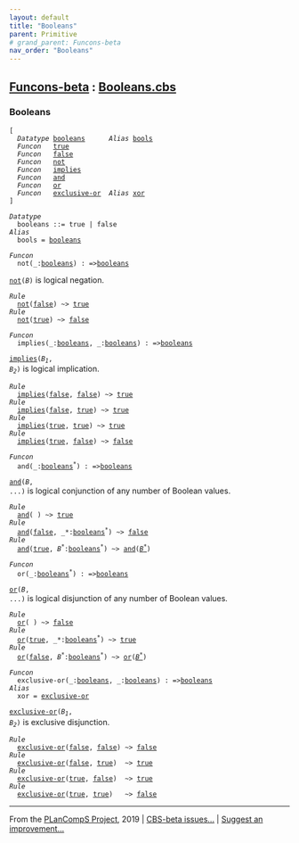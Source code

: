 ```yaml
---
layout: default
title: "Booleans"
parent: Primitive
# grand_parent: Funcons-beta
nav_order: "Booleans"
---
```


[Funcons-beta] : [Booleans.cbs]
-----------------------------

### Booleans

<div class="highlighter-rouge"><pre class="highlight"><code>[
  <i class="keyword">Datatype</i> <span class="name"><a href="#Name_booleans">booleans</a></span>      <i class="keyword">Alias</i> <span class="name"><a href="#Name_bools">bools</a></span>
  <i class="keyword">Funcon</i>   <span class="name"><a href="#Name_true">true</a></span>
  <i class="keyword">Funcon</i>   <span class="name"><a href="#Name_false">false</a></span>
  <i class="keyword">Funcon</i>   <span class="name"><a href="#Name_not">not</a></span>
  <i class="keyword">Funcon</i>   <span class="name"><a href="#Name_implies">implies</a></span>
  <i class="keyword">Funcon</i>   <span class="name"><a href="#Name_and">and</a></span>
  <i class="keyword">Funcon</i>   <span class="name"><a href="#Name_or">or</a></span>
  <i class="keyword">Funcon</i>   <span class="name"><a href="#Name_exclusive-or">exclusive-or</a></span>  <i class="keyword">Alias</i> <span class="name"><a href="#Name_xor">xor</a></span>
]</code></pre></div>




<div class="highlighter-rouge"><pre class="highlight"><code><i class="keyword">Datatype</i>
  <span class="name"><span id="Name_booleans">booleans</span></span> ::= <span id="Name_true">true</span> | <span id="Name_false">false</span>
<i class="keyword">Alias</i>
  <span class="name"><span id="Name_bools">bools</span></span> = <span class="name"><a href="#Name_booleans">booleans</a></span></code></pre></div>



<div class="highlighter-rouge"><pre class="highlight"><code><i class="keyword">Funcon</i>
  <span class="name"><span id="Name_not">not</span></span>(_:<span class="name"><a href="#Name_booleans">booleans</a></span>) : =><span class="name"><a href="#Name_booleans">booleans</a></span></code></pre></div>

  <code><span class="name"><a href="#Name_not">not</a></span>(<i class="var">B</i>)</code>   is logical negation.

<div class="highlighter-rouge"><pre class="highlight"><code><i class="keyword">Rule</i>
  <span class="name"><a href="#Name_not">not</a></span>(<span class="name"><a href="#Name_false">false</a></span>) ~> <span class="name"><a href="#Name_true">true</a></span>
<i class="keyword">Rule</i>
  <span class="name"><a href="#Name_not">not</a></span>(<span class="name"><a href="#Name_true">true</a></span>) ~> <span class="name"><a href="#Name_false">false</a></span></code></pre></div>



<div class="highlighter-rouge"><pre class="highlight"><code><i class="keyword">Funcon</i>
  <span class="name"><span id="Name_implies">implies</span></span>(_:<span class="name"><a href="#Name_booleans">booleans</a></span>, _:<span class="name"><a href="#Name_booleans">booleans</a></span>) : =><span class="name"><a href="#Name_booleans">booleans</a></span></code></pre></div>

  <code><span class="name"><a href="#Name_implies">implies</a></span>(<i class="var">B<sub class="sub">1</sub></i>, <i class="var">B<sub class="sub">2</sub></i>)</code> is logical implication.

<div class="highlighter-rouge"><pre class="highlight"><code><i class="keyword">Rule</i>
  <span class="name"><a href="#Name_implies">implies</a></span>(<span class="name"><a href="#Name_false">false</a></span>, <span class="name"><a href="#Name_false">false</a></span>) ~> <span class="name"><a href="#Name_true">true</a></span>
<i class="keyword">Rule</i>
  <span class="name"><a href="#Name_implies">implies</a></span>(<span class="name"><a href="#Name_false">false</a></span>, <span class="name"><a href="#Name_true">true</a></span>) ~> <span class="name"><a href="#Name_true">true</a></span>
<i class="keyword">Rule</i>
  <span class="name"><a href="#Name_implies">implies</a></span>(<span class="name"><a href="#Name_true">true</a></span>, <span class="name"><a href="#Name_true">true</a></span>) ~> <span class="name"><a href="#Name_true">true</a></span>
<i class="keyword">Rule</i>
  <span class="name"><a href="#Name_implies">implies</a></span>(<span class="name"><a href="#Name_true">true</a></span>, <span class="name"><a href="#Name_false">false</a></span>) ~> <span class="name"><a href="#Name_false">false</a></span></code></pre></div>



<div class="highlighter-rouge"><pre class="highlight"><code><i class="keyword">Funcon</i>
  <span class="name"><span id="Name_and">and</span></span>(_:<span class="name"><a href="#Name_booleans">booleans</a></span><sup class="sup">*</sup>) : =><span class="name"><a href="#Name_booleans">booleans</a></span></code></pre></div>

  <code><span class="name"><a href="#Name_and">and</a></span>(<i class="var">B</i>, ...)</code> is logical conjunction of any number of Boolean values.

<div class="highlighter-rouge"><pre class="highlight"><code><i class="keyword">Rule</i>
  <span class="name"><a href="#Name_and">and</a></span>( ) ~> <span class="name"><a href="#Name_true">true</a></span>
<i class="keyword">Rule</i>
  <span class="name"><a href="#Name_and">and</a></span>(<span class="name"><a href="#Name_false">false</a></span>, _*:<span class="name"><a href="#Name_booleans">booleans</a></span><sup class="sup">*</sup>) ~> <span class="name"><a href="#Name_false">false</a></span>  
<i class="keyword">Rule</i>
  <span class="name"><a href="#Name_and">and</a></span>(<span class="name"><a href="#Name_true">true</a></span>, <span id="Variable369_B*"><i class="var">B<sup class="sup">*</sup></i></span>:<span class="name"><a href="#Name_booleans">booleans</a></span><sup class="sup">*</sup>) ~> <span class="name"><a href="#Name_and">and</a></span>(<a href="#Variable369_B*"><i class="var">B<sup class="sup">*</sup></i></a>)</code></pre></div>



<div class="highlighter-rouge"><pre class="highlight"><code><i class="keyword">Funcon</i>
  <span class="name"><span id="Name_or">or</span></span>(_:<span class="name"><a href="#Name_booleans">booleans</a></span><sup class="sup">*</sup>) : =><span class="name"><a href="#Name_booleans">booleans</a></span></code></pre></div>

  <code><span class="name"><a href="#Name_or">or</a></span>(<i class="var">B</i>, ...)</code> is logical disjunction of any number of Boolean values.

<div class="highlighter-rouge"><pre class="highlight"><code><i class="keyword">Rule</i>
  <span class="name"><a href="#Name_or">or</a></span>( ) ~> <span class="name"><a href="#Name_false">false</a></span>
<i class="keyword">Rule</i>
  <span class="name"><a href="#Name_or">or</a></span>(<span class="name"><a href="#Name_true">true</a></span>, _*:<span class="name"><a href="#Name_booleans">booleans</a></span><sup class="sup">*</sup>) ~> <span class="name"><a href="#Name_true">true</a></span>
<i class="keyword">Rule</i>
  <span class="name"><a href="#Name_or">or</a></span>(<span class="name"><a href="#Name_false">false</a></span>, <span id="Variable494_B*"><i class="var">B<sup class="sup">*</sup></i></span>:<span class="name"><a href="#Name_booleans">booleans</a></span><sup class="sup">*</sup>) ~> <span class="name"><a href="#Name_or">or</a></span>(<a href="#Variable494_B*"><i class="var">B<sup class="sup">*</sup></i></a>)</code></pre></div>

<div class="highlighter-rouge"><pre class="highlight"><code><i class="keyword">Funcon</i>
  <span class="name"><span id="Name_exclusive-or">exclusive-or</span></span>(_:<span class="name"><a href="#Name_booleans">booleans</a></span>, _:<span class="name"><a href="#Name_booleans">booleans</a></span>) : =><span class="name"><a href="#Name_booleans">booleans</a></span>
<i class="keyword">Alias</i>
  <span class="name"><span id="Name_xor">xor</span></span> = <span class="name"><a href="#Name_exclusive-or">exclusive-or</a></span></code></pre></div>


  <code><span class="name"><a href="#Name_exclusive-or">exclusive-or</a></span>(<i class="var">B<sub class="sub">1</sub></i>, <i class="var">B<sub class="sub">2</sub></i>)</code> is exclusive disjunction.

<div class="highlighter-rouge"><pre class="highlight"><code><i class="keyword">Rule</i>
  <span class="name"><a href="#Name_exclusive-or">exclusive-or</a></span>(<span class="name"><a href="#Name_false">false</a></span>, <span class="name"><a href="#Name_false">false</a></span>) ~> <span class="name"><a href="#Name_false">false</a></span>
<i class="keyword">Rule</i>
  <span class="name"><a href="#Name_exclusive-or">exclusive-or</a></span>(<span class="name"><a href="#Name_false">false</a></span>, <span class="name"><a href="#Name_true">true</a></span>)  ~> <span class="name"><a href="#Name_true">true</a></span>
<i class="keyword">Rule</i>
  <span class="name"><a href="#Name_exclusive-or">exclusive-or</a></span>(<span class="name"><a href="#Name_true">true</a></span>, <span class="name"><a href="#Name_false">false</a></span>)  ~> <span class="name"><a href="#Name_true">true</a></span>
<i class="keyword">Rule</i>
  <span class="name"><a href="#Name_exclusive-or">exclusive-or</a></span>(<span class="name"><a href="#Name_true">true</a></span>, <span class="name"><a href="#Name_true">true</a></span>)   ~> <span class="name"><a href="#Name_false">false</a></span></code></pre></div>



____

From the [PLanCompS Project], 2019 | [CBS-beta issues...] | [Suggest an improvement...]

[Booleans.cbs]: Booleans.cbs 
  "CBS SOURCE FILE"
[Funcons-beta]: /CBS-beta/docs/Funcons-beta
 "FUNCONS-BETA"
[Unstable-Funcons-beta]: /CBS-beta/docs/Unstable-Funcons-beta
  "UNSTABLE-FUNCONS-BETA"
[Languages-beta]: /CBS-beta/docs/Languages-beta
  "LANGUAGES-BETA"
[Unstable-Languages-beta]: /CBS-beta/docs/Unstable-Languages-beta
  "UNSTABLE-LANGUAGES-BETA"
[CBS-beta]:  "CBS-BETA"
[PLanCompS Project]: http://plancomps.org
  "PROGRAMMING LANGUAGE COMPONENTS AND SPECIFICATIONS PROJECT HOME PAGE"
[CBS-beta issues...]: https://github.com/plancomps/plancomps.github.io/issues
  "CBS-BETA ISSUE REPORTS ON GITHUB"
[Suggest an improvement...]: mailto:plancomps@gmail.com?Subject=CBS-beta%20-%20comment&Body=Re%3A%20CBS-beta%20specification%20at%20Values/Primitive/Booleans/Booleans.cbs%0A%0AComment/Query/Issue/Suggestion%3A%0A%0A%0ASignature%3A%0A 
  "GENERATE AN EMAIL TEMPLATE"
